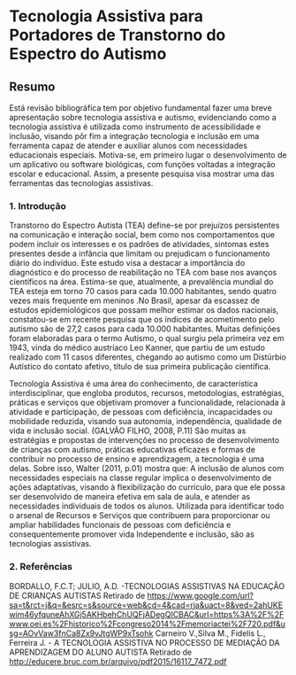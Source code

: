 # Tecnologia Assistiva para Portadores de Transtorno do Espectro do Autismo


## Resumo

Está revisão bibliográfica tem por objetivo fundamental fazer uma breve apresentação sobre tecnologia assistiva e autismo, evidenciando como a tecnologia assistiva é utilizada como instrumento de acessibilidade e inclusão, visando pôr fim a integração tecnologia e inclusão em uma ferramenta capaz de atender e auxiliar alunos com necessidades educacionais especiais. Motiva-se, em primeiro lugar o desenvolvimento de um aplicativo ou software biológicas, com funções voltadas a integração escolar e educacional.  Assim, a presente pesquisa visa mostrar uma das ferramentas das tecnologias assistivas.

### 1.	Introdução
Transtorno do Espectro Autista (TEA) define-se por prejuízos persistentes na comunicação e interação social, bem como nos comportamentos que podem incluir os interesses e os padrões de atividades, sintomas estes presentes desde a infância que limitam ou prejudicam o funcionamento diário do indivíduo. Este estudo visa a destacar a importância do diagnóstico e do processo de reabilitação no TEA com base nos avanços científicos na área.  Estima-se que, atualmente, a prevalência mundial do TEA esteja em torno 70 casos para cada 10.000 habitantes, sendo quatro vezes mais frequente em meninos .No Brasil, apesar da escassez de estudos epidemiológicos que possam melhor estimar os dados nacionais, constatou-se em recente pesquisa que os índices de acometimento pelo autismo são de 27,2 casos para cada 10.000 habitantes. Muitas definições foram elaboradas para o termo Autismo, o qual surgiu pela primeira vez em 1943, vinda do médico austríaco Leo Kanner, que partiu de um estudo realizado com 11 casos diferentes, chegando ao autismo como um Distúrbio Autístico do contato afetivo, título de sua primeira publicação científica.

Tecnologia Assistiva é uma área do conhecimento, de característica interdisciplinar, que engloba produtos, recursos, metodologias, estratégias, práticas e serviços que objetivam promover a funcionalidade, relacionada à atividade e participação, de pessoas com deficiência, incapacidades ou mobilidade reduzida, visando sua autonomia, independência, qualidade de vida e inclusão social. (GALVÃO FILHO, 2008, P.11) São muitas as estratégias e propostas de intervenções no processo de desenvolvimento de crianças com autismo, práticas educativas eficazes e formas de contribuir no processo de ensino e aprendizagem, a tecnologia é uma delas. Sobre isso, Walter (2011, p.01) mostra que: A inclusão de alunos com necessidades especiais na classe regular implica o desenvolvimento de ações adaptativas, visando à flexibilização do currículo, para que ele possa ser desenvolvido de maneira efetiva em sala de aula, e atender as necessidades individuais de todos os alunos.  Utilizada para identificar todo o arsenal de Recursos e Serviços que contribuem para proporcionar ou ampliar habilidades funcionais de pessoas com deficiência e consequentemente promover vida Independente e inclusão,  são as tecnologias assistivas. 


### 2.  Referências
BORDALLO, F.C.T; JULIO, A.D. -TECNOLOGIAS ASSISTIVAS NA EDUCAÇÃO DE CRIANÇAS AUTISTAS
Retirado de https://www.google.com/url?sa=t&rct=j&q=&esrc=s&source=web&cd=4&cad=rja&uact=8&ved=2ahUKEwim46yfquneAhXGj5AKHbehChUQFjADegQICBAC&url=https%3A%2F%2Fwww.oei.es%2Fhistorico%2Fcongreso2014%2Fmemoriactei%2F720.pdf&usg=AOvVaw3fnCa8Zx9vJtgWP9xTsohk
Carneiro V.,Silva M., Fidelis L., Ferreira J. -  A TECNOLOGIA ASSISTIVA NO PROCESSO DE MEDIAÇÃO DA APRENDIZAGEM DO ALUNO AUTISTA
Retirado de http://educere.bruc.com.br/arquivo/pdf2015/16117_7472.pdf
